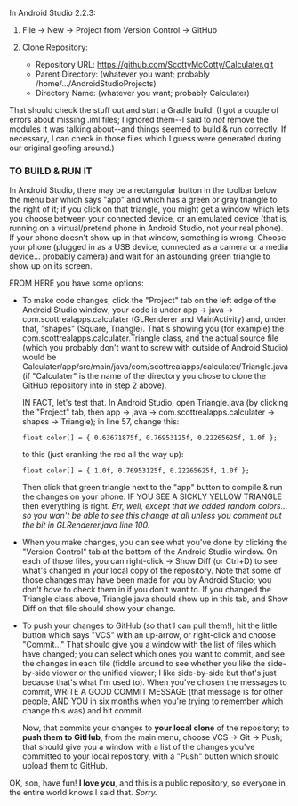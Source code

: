 In Android Studio 2.2.3:

1. File -> New -> Project from Version Control -> GitHub

2. Clone Repository:
   - Repository URL: https://github.com/ScottyMcCotty/Calculater.git
   - Parent Directory: (whatever you want; probably
     /home/.../AndroidStudioProjects)
   - Directory Name: (whatever you want; probably Calculater)

That should check the stuff out and start a Gradle build!  (I got a couple of
errors about missing .iml files; I ignored them--I said to *not* remove the
modules it was talking about--and things seemed to build & run correctly.  If
necessary, I can check in those files which I guess were generated during our
original goofing around.)

### TO BUILD & RUN IT

In Android Studio, there may be a rectangular button in
the toolbar below the menu bar which says "app" and which has a green or gray
triangle to the right of it; if you click on that triangle, you might get a
window which lets you choose between your connected device, or an emulated
device (that is, running on a virtual/pretend phone in Android Studio, not
your real phone).  If your phone doesn't show up in that window, something is
wrong.  Choose your phone (plugged in as a USB device, connected as a camera
or a media device... probably camera) and wait for an astounding green
triangle to show up on its screen.

FROM HERE you have some options:

- To make code changes, click the "Project" tab on the left edge of the Android
  Studio window; your code is under app -> java -> com.scottrealapps.calculater
  (GLRenderer and MainActivity) and, under that, "shapes" (Square, Triangle).
  That's showing you (for example) the com.scottrealapps.calculater.Triangle
  class, and the actual source file (which you probably don't want to screw
  with outside of Android Studio) would be
  Calculater/app/src/main/java/com/scottrealapps/calculater/Triangle.java (if
  "Calculater" is the name of the directory you chose to clone the GitHub
  repository into in step 2 above).
  
  IN FACT, let's test that.  In Android Studio, open Triangle.java (by clicking
  the "Project" tab, then app -> java -> com.scottrealapps.calculater -> shapes -> Triangle); in line 57, change this:

      float color[] = { 0.63671875f, 0.76953125f, 0.22265625f, 1.0f };

  to this (just cranking the red all the way up):

      float color[] = { 1.0f, 0.76953125f, 0.22265625f, 1.0f };
 
  Then click that green triangle next to the "app" button to compile & run the
  changes on your phone.  IF YOU SEE A SICKLY YELLOW TRIANGLE then everything
  is right.  *Err, well, except that we added random colors... so you won't be
  able to see this change at all unless you comment out the bit in GLRenderer.java
  line 100.*

- When you make changes, you can see what you've done by clicking the "Version
  Control" tab at the bottom of the Android Studio window.  On each of those
  files, you can right-click -> Show Diff (or Ctrl+D) to see what's changed in
  your local copy of the repository.  Note that some of those changes may have
  been made for you by Android Studio; you don't *have* to check them in if
  you don't want to.  If you changed the Triangle class above, Triangle.java
  should show up in this tab, and Show Diff on that file should show your
  change.

- To push your changes to GitHub (so that I can pull them!), hit the little
  button which says "VCS" with an up-arrow, or right-click
  and choose "Commit..."  That should give you a window with the list of
  files which have changed; you can select which ones you want to commit, and
  see the changes in each file (fiddle around to see whether you like the
  side-by-side viewer or the unified viewer; I like side-by-side but that's
  just because that's what I'm used to).  When you've chosen the messages to
  commit, WRITE A GOOD COMMIT MESSAGE (that message is for other people, AND
  YOU in six months when you're trying to remember which change this was) and
  hit commit.

  Now, that commits your changes to **your local clone** of the repository; to
  **push them to GitHub**, from the main menu, choose VCS -> Git -> Push; that
  should give you a window with a list of the changes you've committed to your
  local repository, with a "Push" button which should upload them to GitHub.

OK, son, have fun!  **I love you**, and this is a public repository, so everyone
in the entire world knows I said that.  *Sorry.*
